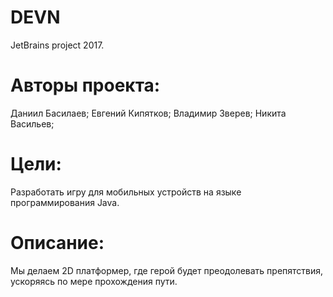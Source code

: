 # DEVN
JetBrains project 2017.
# Авторы проекта:
Даниил Басилаев;
Евгений Кипятков;
Владимир Зверев;
Никита Васильев;

# Цели:
  Разработать игру для мобильных устройств на языке программирования Java.
# Описание:
  Мы делаем 2D платформер, где герой будет преодолевать препятствия, ускоряясь по мере прохождения пути. 
  
